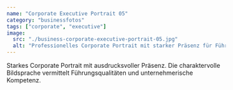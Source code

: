 ```yaml
---
name: "Corporate Executive Portrait 05"
category: "businessfotos"
tags: ["corporate", "executive"]
image:
  src: "./business-corporate-executive-portrait-05.jpg"
  alt: "Professionelles Corporate Portrait mit starker Präsenz für Führungskräfte"
---
```


Starkes Corporate Portrait mit ausdrucksvoller Präsenz. Die charaktervolle Bildsprache vermittelt Führungsqualitäten und unternehmerische Kompetenz.